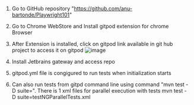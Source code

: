 1. Go to GitHub repository "https://github.com/anu-bartonde/Playwright101"
2. Go to Chrome WebStore and Install gitpod extension for chrome Browser  
3. After Extension is installed, click on gitpod link available in git hub project to access it on gitpod
  ![image](https://github.com/user-attachments/assets/a02a87fc-7519-427d-98d3-e63675a335d0)

4. Install Jetbrains gateway and access repo
5. gitpod.yml file is congigured to run tests when initialization starts
6. Can also run tests from gitpd command line using command "mvn test -D suite=<testXML file>".
   There is 1 xml files for parallel execution with tests 
    mvn test -D suite=testNGParallelTests.xml
   
   


